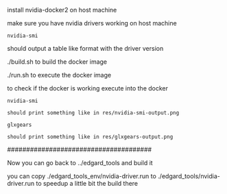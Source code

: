 

install nvidia-docker2 on host machine

make sure you have nvidia drivers working on host machine

    nvidia-smi

should output a table like format with the driver version

./build.sh to build the docker image

./run.sh to execute the docker image

to check if the docker is working execute into the docker

    nvidia-smi

	should print something like in res/nvidia-smi-output.png

	glxgears

	should print something like in res/glxgears-output.png


######################################

Now you can go back to ../edgard_tools and build it

you can copy ./edgard_tools_env/nvidia-driver.run to ./edgard_tools/nvidia-driver.run to speedup a little bit the build there

